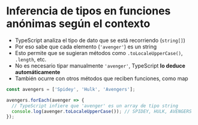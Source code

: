 # Inferencia de tipos en funciones anónimas según el contexto

- TypeScript analiza el tipo de dato que se está recorriendo (`string[]`)
- Por eso sabe que cada elemento (`'avenger'`) es un string
- Esto permite que se sugieran métodos como `.toLocaleUpperCase()`, `.length`, etc.
- No es necesario tipar manualmente `'avenger'`, TypeScript **lo deduce automáticamente**
- También ocurre con otros métodos que reciben funciones, como map

```ts
const avengers = ['Spidey', 'Hulk', 'Avengers'];

avengers.forEach(avenger => {
  // TypeScript infiere que 'avenger' es un array de tipo string
  console.log(avenger.toLocaleUpperCase()); // SPIDEY, HULK, AVENGERS
});
```
